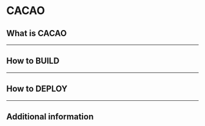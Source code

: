 # CACAO

## What is CACAO

___

## How to BUILD

___

## How to DEPLOY

___

## Additional information
